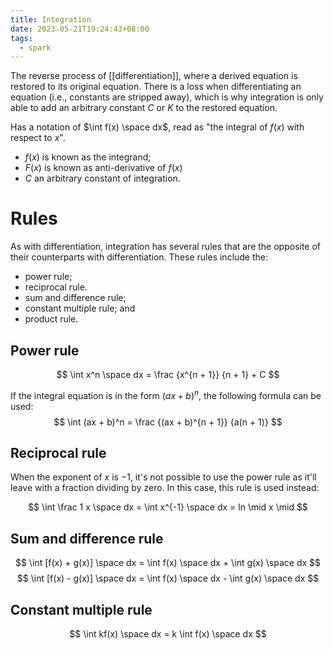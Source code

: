```yaml
---
title: Integration
date: 2023-05-21T19:24:43+08:00
tags:
  - spark
---
```


The reverse process of [[differentiation]], where a derived equation is restored to its original equation. There is a loss when differentiating an equation (i.e., constants are stripped away), which is why integration is only able to add an arbitrary constant $C$ or $K$ to the restored equation.

Has a notation of $\int f(x) \space dx$, read as "the integral of $f(x)$ with respect to $x$". 
- $f(x)$ is known as the integrand;
- $F(x)$ is known as anti-derivative of $f(x)$
- $C$ an arbitrary constant of integration.

# Rules

As with differentiation, integration has several rules that are the opposite of their counterparts with differentiation. These rules include the:
- power rule;
- reciprocal rule.
- sum and difference rule;
- constant multiple rule; and
- product rule.

## Power rule
$$
\int x^n \space dx = \frac {x^{n + 1}} {n + 1} + C
$$

If the integral equation is in the form $(ax + b)^n$, the following formula can be used:
$$
\int (ax + b)^n = \frac {(ax + b)^{n + 1}} {a(n + 1)}
$$

## Reciprocal rule
When the exponent of $x$ is $-1$, it's not possible to use the power rule as it'll leave with a fraction dividing by zero. In this case, this rule is used instead:

$$
\int \frac 1 x \space dx = \int x^{-1} \space dx = ln \mid x \mid
$$


## Sum and difference rule
$$
\int [f(x) + g(x)] \space dx = \int f(x) \space dx + \int g(x) \space dx
$$
$$
\int [f(x) - g(x)] \space dx = \int f(x) \space dx - \int g(x) \space dx
$$

## Constant multiple rule
$$
\int kf(x) \space dx = k \int f(x) \space dx
$$